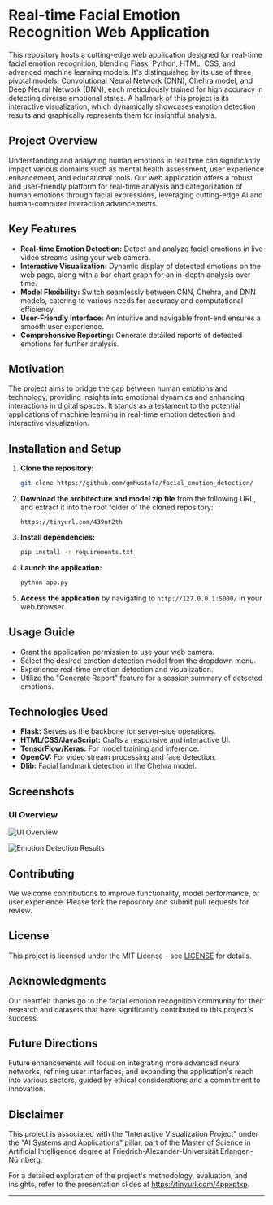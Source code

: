 # Real-time Facial Emotion Recognition Web Application

This repository hosts a cutting-edge web application designed for real-time facial emotion recognition, blending Flask, Python, HTML, CSS, and advanced machine learning models. It's distinguished by its use of three pivotal models: Convolutional Neural Network (CNN), Chehra model, and Deep Neural Network (DNN), each meticulously trained for high accuracy in detecting diverse emotional states. A hallmark of this project is its interactive visualization, which dynamically showcases emotion detection results and graphically represents them for insightful analysis.

## Project Overview

Understanding and analyzing human emotions in real time can significantly impact various domains such as mental health assessment, user experience enhancement, and educational tools. Our web application offers a robust and user-friendly platform for real-time analysis and categorization of human emotions through facial expressions, leveraging cutting-edge AI and human-computer interaction advancements.

## Key Features

- **Real-time Emotion Detection:** Detect and analyze facial emotions in live video streams using your web camera.
- **Interactive Visualization:** Dynamic display of detected emotions on the web page, along with a bar chart graph for an in-depth analysis over time.
- **Model Flexibility:** Switch seamlessly between CNN, Chehra, and DNN models, catering to various needs for accuracy and computational efficiency.
- **User-Friendly Interface:** An intuitive and navigable front-end ensures a smooth user experience.
- **Comprehensive Reporting:** Generate detailed reports of detected emotions for further analysis.

## Motivation

The project aims to bridge the gap between human emotions and technology, providing insights into emotional dynamics and enhancing interactions in digital spaces. It stands as a testament to the potential applications of machine learning in real-time emotion detection and interactive visualization.

## Installation and Setup

1. **Clone the repository:**
   ```bash
   git clone https://github.com/gmMustafa/facial_emotion_detection/
   ```
2. **Download the architecture and model zip file** from the following URL, and extract it into the root folder of the cloned repository:
   ```plaintext
   https://tinyurl.com/439nt2th
   ```
3. **Install dependencies:**
   ```bash
   pip install -r requirements.txt
   ```
4. **Launch the application:**
   ```bash
   python app.py
   ```
5. **Access the application** by navigating to `http://127.0.0.1:5000/` in your web browser.

   
## Usage Guide

- Grant the application permission to use your web camera.
- Select the desired emotion detection model from the dropdown menu.
- Experience real-time emotion detection and visualization.
- Utilize the "Generate Report" feature for a session summary of detected emotions.

## Technologies Used

- **Flask:** Serves as the backbone for server-side operations.
- **HTML/CSS/JavaScript:** Crafts a responsive and interactive UI.
- **TensorFlow/Keras:** For model training and inference.
- **OpenCV:** For video stream processing and face detection.
- **Dlib:** Facial landmark detection in the Chehra model.

## Screenshots

### UI Overview
![UI Overview](https://github.com/gmMustafa/facial_emotion_detection/assets/26876754/cfaa212d-6665-4ca7-a932-bebb2139eecf)

![Emotion Detection Results](https://github.com/gmMustafa/facial_emotion_detection/assets/26876754/08304192-b494-49ec-9700-188c2e52880e)

## Contributing

We welcome contributions to improve functionality, model performance, or user experience. Please fork the repository and submit pull requests for review.

## License

This project is licensed under the MIT License - see [LICENSE](LICENSE.md) for details.

## Acknowledgments

Our heartfelt thanks go to the facial emotion recognition community for their research and datasets that have significantly contributed to this project's success.

## Future Directions

Future enhancements will focus on integrating more advanced neural networks, refining user interfaces, and expanding the application's reach into various sectors, guided by ethical considerations and a commitment to innovation.

## Disclaimer
This project is associated with the "Interactive Visualization Project" under the "AI Systems and Applications" pillar, part of the Master of Science in Artificial Intelligence degree at Friedrich-Alexander-Universität Erlangen-Nürnberg.

For a detailed exploration of the project's methodology, evaluation, and insights, refer to the presentation slides at https://tinyurl.com/4ppxptxp.

---
